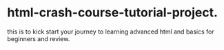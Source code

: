 # html-crash-course-tutorial-project.
this is to kick start your journey to learning advanced html and basics for beginners and review. 
